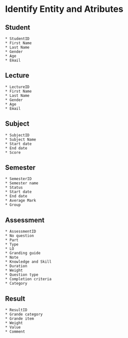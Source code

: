 # Identify Entity and Atributes

## Student

```text
* StudentID
* First Name
* Last Name
* Gender
* Age
* Email
```

## Lecture

```text
* LectureID
* First Name
* Last Name
* Gender
* Age
* Email
```

## Subject

```text
* SubjectID
* Subject Name
* Start date
* End date
* Score
```

## Semester

```text
* SemesterID
* Semester name
* Status
* Start date
* End date
* Average Mark
* Group
```

## Assessment

```text
* AssessmentID
* No question
* Part
* Type
* LO
* Granding guide
* Note
* Knowledge and Skill
* Duration
* Weight
* Question type
* Completion criteria 
* Category
```

## Result

```text
* ResultID
* Grande category
* Grande item
* Weight
* Value
* Comment
```
